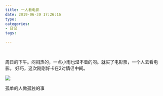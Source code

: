 ```yaml
---
title: 一人看电影
date: 2019-06-30 17:26:16
type: 
categories: 
- 日记
tags:

---
```


<br />

周日的下午。闷闷热的，一点小雨也湿不着的闷。就买了电影票，一个人去看电影。
好巧，这次刚刚好卡在2对情侣中间。

![](/谁又愿意一个人/1562060453134.png)

孤单的人做孤独的事

